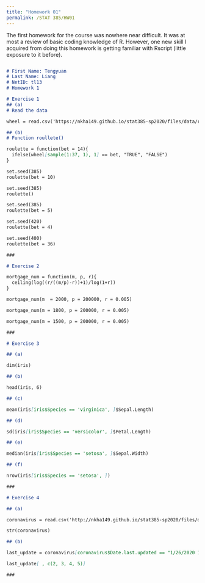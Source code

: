 ```yaml
---
title: "Homework 01"
permalink: /STAT 385/HW01
---
```


The first homework for the course was nowhere near difficult. It was at most a review of basic coding knowledge of R. 
However, one new skill I acquired from doing this homework is getting familiar with Rscript (little exposure to it before). 

```markdown

# First Name: Tengyuan
# Last Name: Liang
# NetID: tl13
# Homework 1

# Exercise 1
## (a)
# Read the data

wheel = read.csv('https://nkha149.github.io/stat385-sp2020/files/data/roulette.csv')

## (b)
# Function roullete()

roulette = function(bet = 14){
  ifelse(wheel[sample(1:37, 1), 1] == bet, "TRUE", "FALSE")
}

set.seed(385)
roulette(bet = 10)

set.seed(385)
roulette()

set.seed(385)
roulette(bet = 5)

set.seed(420)
roulette(bet = 4)

set.seed(400)
roulette(bet = 36)

###

# Exercise 2

mortgage_num = function(m, p, r){
  ceiling(log((r/((m/p)-r))+1)/log(1+r))
}

mortgage_num(m  = 2000, p = 200000, r = 0.005)

mortgage_num(m = 1800, p = 200000, r = 0.005)

mortgage_num(m = 1500, p = 200000, r = 0.005)

###

# Exercise 3

## (a)

dim(iris)

## (b)

head(iris, 6)

## (c)

mean(iris[iris$Species == 'virginica', ]$Sepal.Length)

## (d)

sd(iris[iris$Species == 'versicolor', ]$Petal.Length)

## (e)

median(iris[iris$Species == 'setosa', ]$Sepal.Width)

## (f)

nrow(iris[iris$Species == 'setosa', ])

###

# Exercise 4

## (a)

coronavirus = read.csv('http://nkha149.github.io/stat385-sp2020/files/data/coronavirus-2020-01-26.csv')

str(coronavirus)

## (b)

last_update = coronavirus[coronavirus$Date.last.updated == "1/26/2020 11:00 AM", ]

last_update[ , c(2, 3, 4, 5)]

###

```
